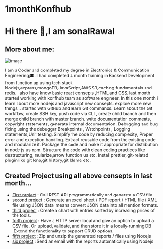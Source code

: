 # 1monthKonfhub

# Hi there 👋,I am sonalRawal 
## More about me:
![image](https://user-images.githubusercontent.com/93571637/150641465-4ac49252-fd6d-4525-930e-b16c9f3ba4cd.png)   

I am a Coder and completed my degree in Electronics & Communication Engineering🎓. I had completed 4 month training in Backend Development from function up using tech stack Nodejs,express,mongoDB,JavaScript,AWS S3,caching fundamentals and redis. I also have know basic react consepts ,HTML and CSS. last month started working with konfhub team as software engineer. In this one month i learn about more nodejs and javascript new consepts. explore more new things...
started with GitHub and learn Git commands. Learn about the Git workflow, create SSH key, push code via CLI , create child branch and then merge child branch with master branch. 
write documentation comments, copyright statements, generate internal documentation. 
Debugging and bug fixing using the debugger Breakpoints , Watchpoints , Logging statements,Unit testing. 
Simplify the code by reducing complexity, Proper error and exception handling.
Extract reusable code from the existing code and modularize it.
Package the code and make it appropriate for distribution in node js us npm.
Structure the code with clean coding practices like destructuring, mularize,arrow function us etc.
Install prettier, git-related plugin like git lens,git history,git blame etc.
## Created Project using all above consepts in last month... 
- [First project](https://github.com/sonalRawal) : Call REST API programmatically and generate a CSV file.
- [second project]() : Generate an excel sheet / PDF report / HTML file / XML file using JSON data. means convert JSON data into all mention formats.
- [third project]()  : Create a chart with entries sorted by increasing prices of the tools.
- [forth project]()  : Have a HTTP server local and give an option to upload a CSV file. On upload, validate, and then store it in a locally-running DB .Extend the functionality to support CRUD options.
- [fifth project]()  : Zip and unzip the generated reports / files using  Nodejs
- [six project]()    : Send an email with the reports automatically using Nodejs
